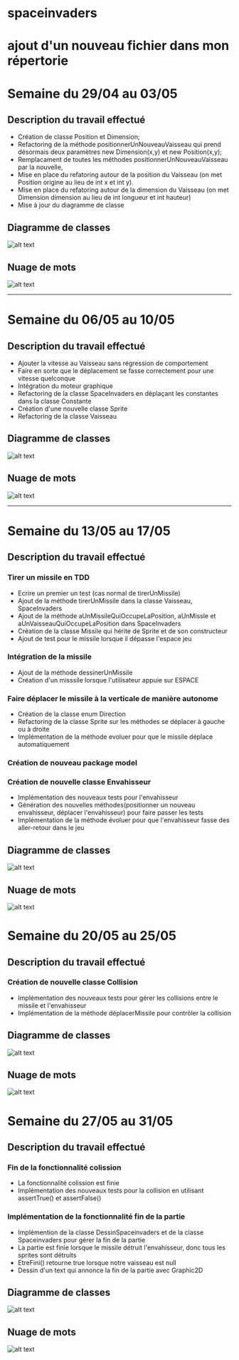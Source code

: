 # spaceinvaders
# ajout d'un nouveau fichier dans mon répertorie

# Semaine du 29/04 au 03/05
## Description du travail effectué
   * Création de classe Position et Dimension;
   * Refactoring de la méthode positionnerUnNouveauVaisseau qui prend désormais deux paramètres new Dimension(x,y) et new Position(x,y);
   * Remplacament de toutes les méthodes positionnerUnNouveauVaisseau par la nouvelle,
   * Mise en place du refatoring autour de la position du Vaisseau (on met Position origine au lieu de int x et int y).
   * Mise en place du refatoring autour de la dimension du Vaisseau (on met Dimension dimension au lieu de int longueur et int hauteur)
   * Mise à jour du diagramme de classe
## Diagramme de classes
   ![alt text](https://github.com/ruizhengxu/spaceinvaders/blob/master/imageDiagramClass/spaceInvadersDiagramClass.png)
## Nuage de mots
   ![alt text](https://github.com/ruizhengxu/spaceinvaders/blob/master/imageWordCloud/spaceinvadersWordCloud.png)

---

# Semaine du 06/05 au 10/05
## Description du travail effectué
   * Ajouter la vitesse au Vaisseau sans régression de comportement
   * Faire en sorte que le déplacement se fasse correctement pour une vitesse quelconque
   * Intégration du moteur graphique
   * Refactoring de la classe SpaceInvaders en déplaçant les constantes dans la classe Constante
   * Création d'une nouvelle classe Sprite
   * Refactoring de la classe Vaisseau
   
## Diagramme de classes
   ![alt text](https://github.com/ruizhengxu/spaceinvaders/blob/master/imageDiagramClass/spaceInvadersDiagramClass2.png)

## Nuage de mots
   ![alt text](https://github.com/ruizhengxu/spaceinvaders/blob/master/imageWordCloud/spaceinvadersWordCloud2.png)

---

# Semaine du 13/05 au 17/05
## Description du travail effectué
   ### Tirer un missile en TDD 
   * Ecrire un premier un test (cas normal de tirerUnMissile)
   * Ajout de la méthode tirerUnMissile dans la classe Vaisseau, SpaceInvaders
   * Ajout de la méthode aUnMissileQuiOccupeLaPosition, aUnMissle et aUnVaisseauQuiOccupeLaPosition dans SpaceInvaders
   * Création de la classe Missile qui hérite de Sprite et de son constructeur
   * Ajout de test pour le missile lorsque il dépasse l'espace jeu
   
   ### Intégration de la missile
   * Ajout de la méthode dessinerUnMissile
   * Création d'un misssile lorsque l'utilisateur appuie sur ESPACE
   
   ### Faire déplacer le missile à la verticale de manière autonome
   * Création de la classe enum Direction
   * Refactoring de la classe Sprite sur les méthodes se déplacer à gauche ou à droite
   * Implémentation de la méthode evoluer pour que le missile déplace automatiquement
   
   ### Création de nouveau package model
   
   ### Création de nouvelle classe Envahisseur
   * Implémentation des nouveaux tests pour l'envahisseur
   * Génération des nouvelles méthodes(positionner un nouveau envahisseur, déplacer l'envahisseur) pour faire passer les tests
   * Implémentation de la méthode évoluer pour que l'envahisseur fasse des aller-retour dans le jeu

## Diagramme de classes
   ![alt text](https://github.com/ruizhengxu/spaceinvaders/blob/master/imageDiagramClass/spaceInvadersDiagramClass3.png)

## Nuage de mots
   ![alt text](https://github.com/ruizhengxu/spaceinvaders/blob/master/imageWordCloud/spaceinvadersWordCloud3.png)

# Semaine du 20/05 au 25/05
## Description du travail effectué
   ### Création de nouvelle classe Collision
   * Implémentation des nouveaux tests pour gérer les collisions entre le missile et l'envahisseur
   * Implémentation de la méthode déplacerMissile pour contrôler la collision

## Diagramme de classes
   ![alt text](https://github.com/ruizhengxu/spaceinvaders/blob/master/imageDiagramClass/spaceInvadersDiagramClass4.png)
   
## Nuage de mots
   ![alt text](https://github.com/ruizhengxu/spaceinvaders/blob/master/imageWordCloud/spaceinvadersWordCloud4.png)

# Semaine du 27/05 au 31/05
## Description du travail effectué

   ### Fin de la fonctionnalité colission
   * La fonctionnalité colission est finie
   * Implémentation des nouveaux tests pour la collision en utilisant assertTrue() et assertFalse()
   
   ### Implémentation de la fonctionnalité fin de la partie
   * Implémention de la classe DessinSpaceinvaders et de la classe Spaceinvaders pour gérer la fin de la partie
   * La partie est finie lorsque le missile détruit l'envahisseur, donc tous les sprites sont détruits
   * EtreFini() retourne true lorsque notre vaisseau est null
   * Dessin d'un text qui annonce la fin de la partie avec Graphic2D

## Diagramme de classes
   ![alt text](https://github.com/ruizhengxu/spaceinvaders/blob/master/imageDiagramClass/spaceInvadersDiagramClass5.png)
   
## Nuage de mots
   ![alt text](https://github.com/ruizhengxu/spaceinvaders/blob/master/imageWordCloud/spaceinvadersWordCloud5.png)

